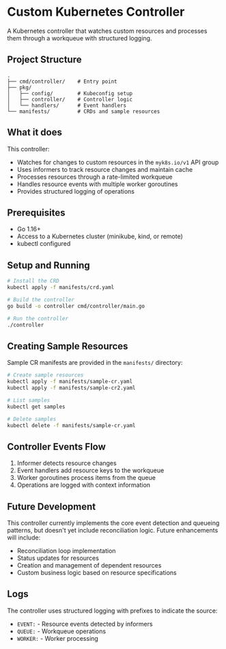 # Custom Kubernetes Controller

A Kubernetes controller that watches custom resources and processes them through a workqueue with structured logging.

## Project Structure

```
.
├── cmd/controller/    # Entry point
├── pkg/
│   ├── config/        # Kubeconfig setup
│   ├── controller/    # Controller logic
│   └── handlers/      # Event handlers
└── manifests/         # CRDs and sample resources
```

## What it does

This controller:
- Watches for changes to custom resources in the `myk8s.io/v1` API group
- Uses informers to track resource changes and maintain cache
- Processes resources through a rate-limited workqueue
- Handles resource events with multiple worker goroutines
- Provides structured logging of operations

## Prerequisites

- Go 1.16+
- Access to a Kubernetes cluster (minikube, kind, or remote)
- kubectl configured

## Setup and Running

```bash
# Install the CRD
kubectl apply -f manifests/crd.yaml

# Build the controller
go build -o controller cmd/controller/main.go

# Run the controller
./controller
```

## Creating Sample Resources

Sample CR manifests are provided in the `manifests/` directory:

```bash
# Create sample resources
kubectl apply -f manifests/sample-cr.yaml
kubectl apply -f manifests/sample-cr2.yaml

# List samples
kubectl get samples

# Delete samples
kubectl delete -f manifests/sample-cr.yaml
```

## Controller Events Flow

1. Informer detects resource changes
2. Event handlers add resource keys to the workqueue
3. Worker goroutines process items from the queue
4. Operations are logged with context information

## Future Development

This controller currently implements the core event detection and queueing patterns, but doesn't yet include reconciliation logic. Future enhancements will include:

- Reconciliation loop implementation
- Status updates for resources
- Creation and management of dependent resources
- Custom business logic based on resource specifications

## Logs

The controller uses structured logging with prefixes to indicate the source:
- `EVENT:` - Resource events detected by informers
- `QUEUE:` - Workqueue operations
- `WORKER:` - Worker processing
